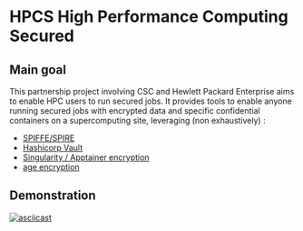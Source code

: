 # HPCS High Performance Computing Secured

## Main goal

This partnership project involving CSC and Hewlett Packard Enterprise aims to enable HPC users to run secured jobs. It provides tools to enable anyone running secured jobs with encrypted data and specific confidential containers on a supercomputing site, leveraging (non exhaustively) :

- [SPIFFE/SPIRE](https://github.com/spiffe/spire)
- [Hashicorp Vault](https://github.com/hashicorp/vault)
- [Singularity / Apptainer encryption](https://github.com/apptainer/apptainer)
- [age encryption](https://github.com/FiloSottile/age)

## Demonstration

[![asciicast](https://asciinema.org/a/PWDzxlaVQmfGjbh30KKNTRO1f.svg)](https://asciinema.org/a/PWDzxlaVQmfGjbh30KKNTRO1f)

